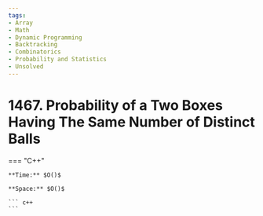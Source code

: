 ```yaml
---
tags:
- Array
- Math
- Dynamic Programming
- Backtracking
- Combinatorics
- Probability and Statistics
- Unsolved
---
```



# 1467. Probability of a Two Boxes Having The Same Number of Distinct Balls

=== "C++"

    **Time:** $O()$

    **Space:** $O()$

    ``` c++
    ```